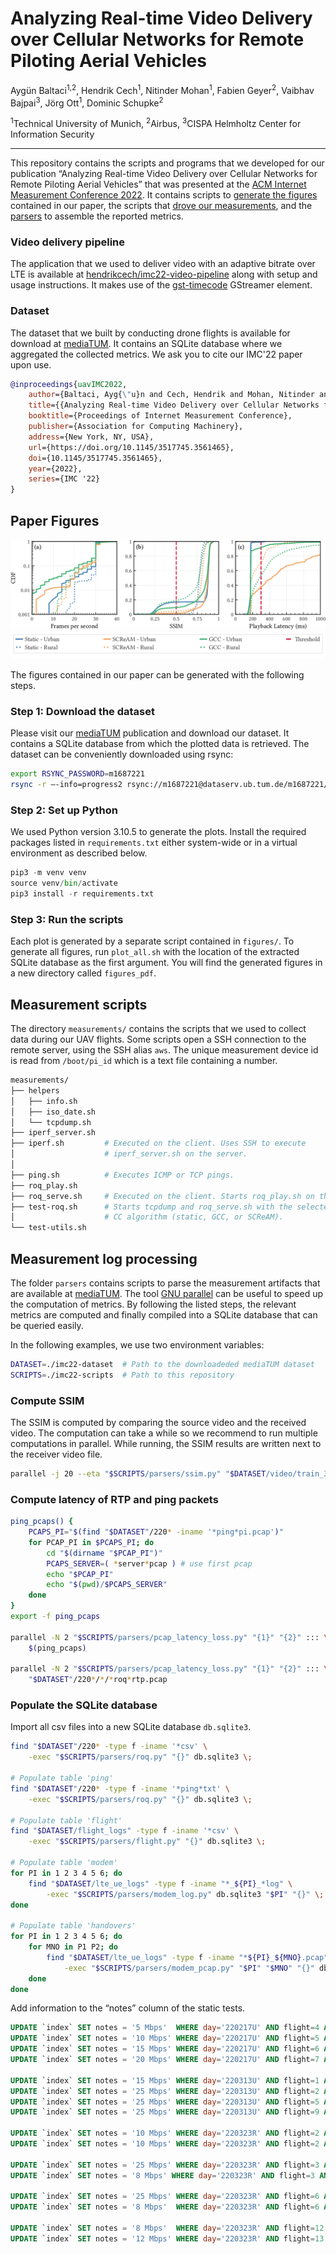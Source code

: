 # Analyzing Real-time Video Delivery over Cellular Networks for Remote Piloting Aerial Vehicles

Aygün Baltaci<sup>1,2</sup>, Hendrik Cech<sup>1</sup>, Nitinder Mohan<sup>1</sup>, Fabien Geyer<sup>2</sup>, Vaibhav Bajpai<sup>3</sup>, Jörg  Ott<sup>1</sup>, Dominic Schupke<sup>2</sup>

<sup>1</sup>Technical University of Munich, <sup>2</sup>Airbus, <sup>3</sup>CISPA Helmholtz Center for Information Security

---

This repository contains the scripts and programs that we developed for our publication “Analyzing Real-time Video Delivery over Cellular Networks for Remote Piloting Aerial Vehicles” that was presented at the [ACM Internet Measurement Conference 2022](https://conferences.sigcomm.org/imc/2022/).
It contains scripts to [generate the figures](#paper-figures) contained in our paper, the scripts that [drove our measurements](#measurement-scripts), and the [parsers](#measurement-log-processing) to assemble the reported metrics.


### Video delivery pipeline
The application that we used to deliver video with an adaptive bitrate over LTE is available at [hendrikcech/imc22-video-pipeline](https://github.com/hendrikcech/imc22-video-pipeline) along with setup and usage instructions.
It makes use of the [gst-timecode](https://github.com/hendrikcech/gst-timecode) GStreamer element.


### Dataset
The dataset that we built by conducting drone flights is available for download at [mediaTUM](https://mediatum.ub.tum.de/1687221). It contains an SQLite database where we aggregated the collected metrics. We ask you to cite our IMC'22 paper upon use.

``` bibtex
@inproceedings{uavIMC2022,
    author={Baltaci, Ayg{\"u}n and Cech, Hendrik and Mohan, Nitinder and Geyer, Fabien and Bajpai, Vaibhav and Ott, J{\"o}rg and Schupke, Dominic},
    title={{Analyzing Real-time Video Delivery over Cellular Networks for Remote Piloting Aerial Vehicles}},
    booktitle={Proceedings of Internet Measurement Conference},
    publisher={Association for Computing Machinery},
    address={New York, NY, USA},
    url={https://doi.org/10.1145/3517745.3561465},
    doi={10.1145/3517745.3561465},
    year={2022},
    series={IMC '22}
}
```

## Paper Figures
![Example figure](example_figure.png)
![Example figure legend](example_legend.png)

The figures contained in our paper can be generated with the following steps.

### Step 1: Download the dataset
Please visit our [mediaTUM](https://mediatum.ub.tum.de/1687221) publication and download our dataset. It contains a SQLite database from which the plotted data is retrieved. The dataset can be conveniently downloaded using rsync:

```sh
export RSYNC_PASSWORD=m1687221
rsync -r –-info=progress2 rsync://m1687221@dataserv.ub.tum.de/m1687221/ imc22-dataset/
```

### Step 2: Set up Python
We used Python version 3.10.5 to generate the plots. Install the required packages listed in `requirements.txt` either system-wide or in a virtual environment as described below.

``` python
pip3 -m venv venv
source venv/bin/activate
pip3 install -r requirements.txt
```

### Step 3: Run the scripts
Each plot is generated by a separate script contained in `figures/`. To generate all figures, run `plot_all.sh` with the location of the extracted SQLite database as the first argument. You will find the generated figures in a new directory called `figures_pdf`.

## Measurement scripts
The directory `measurements/` contains the scripts that we used to collect data during our UAV flights. Some scripts open a SSH connection to the remote server, using the SSH alias `aws`. The unique measurement device id is read from `/boot/pi_id` which is a text file containing a number.

``` sh
measurements/
├── helpers
│   ├── info.sh
│   ├── iso_date.sh
│   └── tcpdump.sh
├── iperf_server.sh 
├── iperf.sh         # Executed on the client. Uses SSH to execute
│                    # iperf_server.sh on the server.
│
├── ping.sh          # Executes ICMP or TCP pings.
├── roq_play.sh
├── roq_serve.sh     # Executed on the client. Starts roq_play.sh on the server.
├── test-roq.sh      # Starts tcpdump and roq_serve.sh with the selected 
│                    # CC algorithm (static, GCC, or SCReAM).
└── test-utils.sh
```

## Measurement log processing
The folder `parsers` contains scripts to parse the measurement artifacts that are available at
[mediaTUM](https://mediatum.ub.tum.de/1687221).
The tool [GNU parallel](https://www.gnu.org/software/parallel/) can be useful to speed up the computation of metrics.
By following the listed steps, the relevant metrics are computed and finally compiled into a SQLite database that can be queried easily.

In the following examples, we use two environment variables:
``` sh
DATASET=./imc22-dataset  # Path to the downloadeded mediaTUM dataset
SCRIPTS=./imc22-scripts  # Path to this repository
```

### Compute SSIM
The SSIM is computed by comparing the source video and the received video.
The computation can take a while so we recommend to run multiple computations in parallel.
While running, the SSIM results are written next to the receiver video file.
``` sh
parallel -j 20 --eta "$SCRIPTS/parsers/ssim.py" "$DATASET/video/train_30.mp4" "{}" --method qr --save ::: "$DATASET"/220*/*/*server.avi
```

### Compute latency of RTP and ping packets

``` sh
ping_pcaps() {
    PCAPS_PI="$(find "$DATASET"/220* -iname '*ping*pi.pcap')"
    for PCAP_PI in $PCAPS_PI; do
        cd "$(dirname "$PCAP_PI")"
        PCAPS_SERVER=( *server*pcap ) # use first pcap
        echo "$PCAP_PI"
        echo "$(pwd)/$PCAPS_SERVER"
    done
}
export -f ping_pcaps

parallel -N 2 "$SCRIPTS/parsers/pcap_latency_loss.py" "{1}" "{2}" ::: \
    $(ping_pcaps)

parallel -N 2 "$SCRIPTS/parsers/pcap_latency_loss.py" "{1}" "{2}" ::: \
    "$DATASET"/220*/*/*roq*rtp.pcap
```

### Populate the SQLite database
Import all csv files into a new SQLite database `db.sqlite3`.
``` sh
find "$DATASET"/220* -type f -iname '*csv' \
    -exec "$SCRIPTS/parsers/roq.py" "{}" db.sqlite3 \;

# Populate table 'ping'
find "$DATASET"/220* -type f -iname '*ping*txt' \
    -exec "$SCRIPTS/parsers/roq.py" "{}" db.sqlite3 \;

# Populate table 'flight'
find "$DATASET/flight_logs" -type f -iname '*csv' \
    -exec "$SCRIPTS/parsers/flight.py" "{}" db.sqlite3 \;

# Populate table 'modem'
for PI in 1 2 3 4 5 6; do
    find "$DATASET/lte_ue_logs" -type f -iname "*_${PI}_*log" \
        -exec "$SCRIPTS/parsers/modem_log.py" db.sqlite3 "$PI" "{}" \;
done

# Populate table 'handovers'
for PI in 1 2 3 4 5 6; do
    for MNO in P1 P2; do
        find "$DATASET/lte_ue_logs" -type f -iname "*${PI}_${MNO}.pcap" \
            -exec "$SCRIPTS/parsers/modem_pcap.py" "$PI" "$MNO" "{}" db.sqlite3 \;
    done
done

```

Add information to the “notes” column of the static tests.
``` sql
UPDATE `index` SET notes = '5 Mbps'  WHERE day='220217U' AND flight=4 AND pi=6;
UPDATE `index` SET notes = '10 Mbps' WHERE day='220217U' AND flight=5 AND pi=6;
UPDATE `index` SET notes = '15 Mbps' WHERE day='220217U' AND flight=6 AND pi=6;
UPDATE `index` SET notes = '20 Mbps' WHERE day='220217U' AND flight=7 AND pi=6;

UPDATE `index` SET notes = '15 Mbps' WHERE day='220313U' AND flight=1 AND pi=6;
UPDATE `index` SET notes = '25 Mbps' WHERE day='220313U' AND flight=2 AND pi=6;
UPDATE `index` SET notes = '25 Mbps' WHERE day='220313U' AND flight=5 AND pi=6;
UPDATE `index` SET notes = '25 Mbps' WHERE day='220313U' AND flight=9 AND pi=6;

UPDATE `index` SET notes = '10 Mbps' WHERE day='220323R' AND flight=2 AND pi=5;
UPDATE `index` SET notes = '10 Mbps' WHERE day='220323R' AND flight=2 AND pi=6;

UPDATE `index` SET notes = '25 Mbps' WHERE day='220323R' AND flight=3 AND pi=5;
UPDATE `index` SET notes = '8 Mbps' WHERE day='220323R' AND flight=3 AND pi=6;

UPDATE `index` SET notes = '25 Mbps' WHERE day='220323R' AND flight=6 AND pi=5;
UPDATE `index` SET notes = '8 Mbps'  WHERE day='220323R' AND flight=6 AND pi=6;

UPDATE `index` SET notes = '8 Mbps'  WHERE day='220323R' AND flight=12 AND pi=6;
UPDATE `index` SET notes = '12 Mbps' WHERE day='220323R' AND flight=13 AND pi=6;
```


